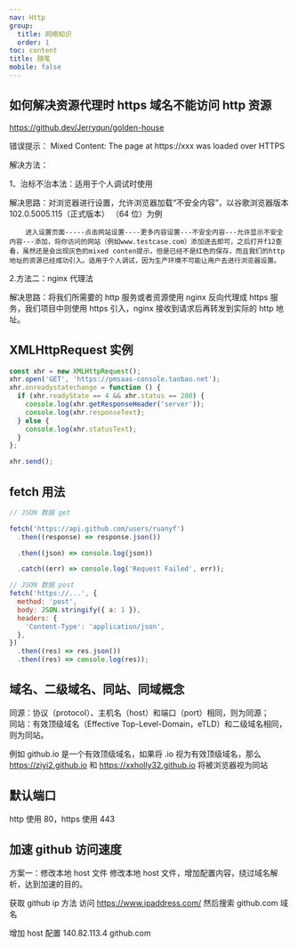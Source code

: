 ```yaml
---
nav: Http
group:
  title: 网络知识
  order: 1
toc: content
title: 随笔
mobile: false
---
```


## 如何解决资源代理时 https 域名不能访问 http 资源

https://github.dev/Jerryqun/golden-house

错误提示：
Mixed Content: The page at https://xxx was loaded over HTTPS

解决方法：

1、治标不治本法：适用于个人调试时使用

解决思路：对浏览器进行设置，允许浏览器加载“不安全内容”，以谷歌浏览器版本 102.0.5005.115（正式版本） （64 位）为例

        进入设置页面-----点击网站设置----更多内容设置---不安全内容---允许显示不安全内容---添加，将你访问的网站（例如www.testcase.com）添加进去即可，之后打开f12查看，虽然还是会出现灰色的mixed conten提示，但是已经不是红色的保存，而且我们的http地址的资源已经成功引入。适用于个人调试，因为生产环境不可能让用户去进行浏览器设置。

2.方法二：nginx 代理法

解决思路：将我们所需要的 http 服务或者资源使用 nginx 反向代理成 https 服务，我们项目中则使用 https 引入，nginx 接收到请求后再转发到实际的 http 地址。

## XMLHttpRequest 实例

```js
const xhr = new XMLHttpRequest();
xhr.open('GET', 'https://pmsaas-console.taobao.net');
xhr.onreadystatechange = function () {
  if (xhr.readyState == 4 && xhr.status == 200) {
    console.log(xhr.getResponseHeader('server'));
    console.log(xhr.responseText);
  } else {
    console.log(xhr.statusText);
  }
};

xhr.send();
```

## fetch 用法

```js
// JSON 数据 get

fetch('https://api.github.com/users/ruanyf')
  .then((response) => response.json())

  .then((json) => console.log(json))

  .catch((err) => console.log('Request Failed', err));

// JSON 数据 post
fetch('https://...', {
  method: 'post',
  body: JSON.stringify({ a: 1 }),
  headers: {
    'Content-Type': 'application/json',
  },
})
  .then((res) => res.json())
  .then((res) => console.log(res));
```

## 域名、二级域名、同站、同域概念

同源：协议（protocol）、主机名（host）和端口（port）相同，则为同源； <br/>
同站：有效顶级域名（Effective Top-Level-Domain，eTLD）和二级域名相同，则为同站。<br/>

例如 github.io 是一个有效顶级域名，如果将 .io 视为有效顶级域名，那么 https://ziyi2.github.io 和 https://xxholly32.github.io 将被浏览器视为同站

## 默认端口

http 使用 80，https 使用 443

## 加速 github 访问速度

方案一：修改本地 host 文件
修改本地 host 文件，增加配置内容，绕过域名解析，达到加速的目的。

获取 github ip 方法
访问 https://www.ipaddress.com/ 然后搜索 github.com 域名

增加 host 配置
140.82.113.4 github.com
